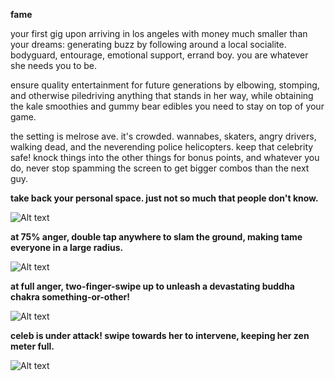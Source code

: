 **fame**

your first gig upon arriving in los angeles with money much smaller than your dreams: generating buzz by following around a local socialite. bodyguard, entourage, emotional support, errand boy. you are whatever she needs you to be.

ensure quality entertainment for future generations by elbowing, stomping, and otherwise piledriving anything that stands in her way, while obtaining the kale smoothies and gummy bear edibles you need to stay on top of your game.

the setting is melrose ave. it's crowded. wannabes, skaters, angry drivers, walking dead, and the neverending police helicopters. keep that celebrity safe! knock things into the other things for bonus points, and whatever you do, never stop spamming the screen to get bigger combos than the next guy.


**take back your personal space. just not so much that people don't know.**

![Alt text](http://gygias.com/img/screens/f1.jpg "one")


**at 75% anger, double tap anywhere to slam the ground, making tame everyone in a large radius.**

![Alt text](http://gygias.com/img/screens/f2.jpg "two")


**at full anger, two-finger-swipe up to unleash a devastating buddha chakra something-or-other!**

![Alt text](http://gygias.com/img/screens/f3.jpg "three")


**celeb is under attack! swipe towards her to intervene, keeping her zen meter full.**

![Alt text](http://gygias.com/img/screens/f4.jpg "four")
